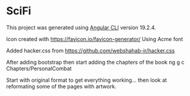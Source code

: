 # SciFi

This project was generated using [Angular CLI](https://github.com/angular/angular-cli) version 19.2.4.

Icon created with https://favicon.io/favicon-generator/
Using Acme font

Added hacker.css from https://github.com/webshahab-ir/hacker.css


After adding bootstrap then start adding the chapters of the book
ng g c Chapters/PersonalCombat

Start with original format to get everything working... then look at reformating some of the pages with artwork.